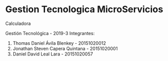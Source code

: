 # Gestion Tecnologica MicroServicios
Calculadora

Gestión Tecnológica - 2019-3
Integrantes: 
<ol>
<li>Thomas Daniel Ávila Blenkey  -  20151020012</li> 
<li>Jonathan Steven Capera Quintana - 20151020001</li> 
<li>Daniel David Leal Lara - 20151020057</li>
</ol>

